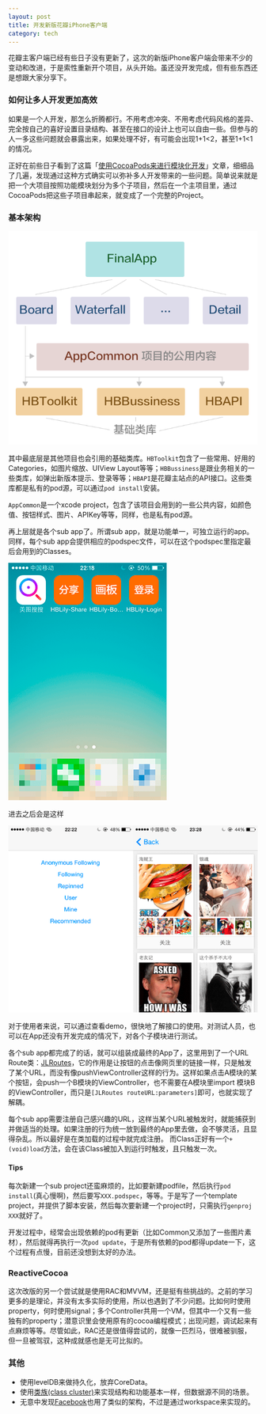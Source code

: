 ```yaml
---
layout: post
title: 开发新版花瓣iPhone客户端
category: tech
---
```


花瓣主客户端已经有些日子没有更新了，这次的新版iPhone客户端会带来不少的变动和改进，于是索性重新开个项目，从头开始。虽还没开发完成，但有些东西还是想跟大家分享下。

### 如何让多人开发更加高效

如果是一个人开发，那怎么折腾都行。不用考虑冲突、不用考虑代码风格的差异、完全按自己的喜好设置目录结构、甚至在接口的设计上也可以自由一些。但参与的人一多这些问题就会暴露出来，如果处理不好，有可能会出现1+1<2，甚至1+1<1的情况。

正好在前些日子看到了这篇「[使用CocoaPods来进行模块化开发](http://dev.hubspot.com/blog/architecting-a-large-ios-app-with-cocoapods)」文章，细细品了几遍，发现通过这种方式确实可以弥补多人开发带来的一些问题。简单说来就是把一个大项目按照功能模块划分为多个子项目，然后在一个主项目里，通过CocoaPods把这些子项目串起来，就变成了一个完整的Project。

### 基本架构

![architecture](/image/huaban-app-arch.png)

其中最底层是其他项目也会引用的基础类库。`HBToolkit`包含了一些常用、好用的Categories，如图片缩放、UIView Layout等等；`HBBussiness`是跟业务相关的一些类库，如弹出新版本提示、登录等等；`HBAPI`是花瓣主站点的API接口。这些类库都是私有的pod源，可以通过`pod install`安装。

`AppCommon`是一个xcode project，包含了该项目会用到的一些公共内容，如颜色值、按钮样式、图片、APIKey等等，同样，也是私有pod源。

再上层就是各个sub app了。所谓sub app，就是功能单一，可独立运行的app。同样，每个sub app会提供相应的podspec文件，可以在这个podspec里指定最后会用到的Classes。

![sub apps](/image/huaban-app-subapps.png)

进去之后会是这样

![enter app](/image/huaban-app-subapp-index.png)

对于使用者来说，可以通过查看demo，很快地了解接口的使用。对测试人员，也可以在App还没有开发完成的情况下，对各个子模块进行测试。

各个sub app都完成了的话，就可以组装成最终的App了，这里用到了一个URL Route类：[JLRoutes](https://github.com/joeldev/JLRoutes)，它的作用是让按钮的点击像网页里的链接一样，只是触发了某个URL，而没有像pushViewController这样的行为。这样如果点击A模块的某个按钮，会push一个B模块的ViewController，也不需要在A模块里import 模块B的ViewController，而只是`[JLRoutes routeURL:parameters]`即可，也就实现了解耦。

每个sub app需要注册自己感兴趣的URL，这样当某个URL被触发时，就能捕获到并做适当的处理。如果注册的行为统一放到最终的App里去做，会不够灵活，且显得杂乱。所以最好是在类加载的过程中就完成注册。 而Class正好有一个`+ (void)load`方法，会在该Class被加入到运行时触发，且只触发一次。

#### Tips

每次新建一个sub project还蛮麻烦的，比如要新建podfile，然后执行`pod install`(真心慢啊)，然后要写`XXX.podspec`，等等。于是写了一个template project，并提供了脚本安装，然后每次要新建一个project时，只需执行`genproj XXX`就好了。

开发过程中，经常会出现依赖的pod有更新（比如Common又添加了一些图片素材），然后就得再执行一次`pod update`，于是所有依赖的pod都得update一下，这个过程有点慢，目前还没想到太好的办法。

### ReactiveCocoa

这次改版的另一个尝试就是使用RAC和MVVM，还是挺有些挑战的。之前的学习更多的是理论，并没有太多实际的使用，所以也遇到了不少问题。比如何时使用property，何时使用signal；多个Controller共用一个VM，但其中一个又有一些独有的property；潜意识里会使用原有的cocoa编程模式；出现问题，调试起来有点麻烦等等。尽管如此，RAC还是很值得尝试的，就像一匹烈马，很难被驯服，但一旦被驾驭，这种成就感也是无可比拟的。

### 其他

* 使用levelDB来做持久化，放弃CoreData。
* 使用[类族(class cluster)](http://blog.leezhong.com/ios/2014/01/04/class-cluster.html)来实现结构和功能基本一样，但数据源不同的场景。
* 无意中发现[Facebook](https://www.youtube.com/watch?v=OJ94KqmsxiI)也用了类似的架构，不过是通过workspace来实现的。
